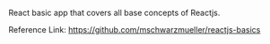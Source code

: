 React basic app that covers all base concepts of Reactjs.

Reference Link: https://github.com/mschwarzmueller/reactjs-basics
